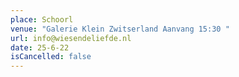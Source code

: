 ```yaml
---
place: Schoorl
venue: "Galerie Klein Zwitserland Aanvang 15:30 "
url: info@wiesendeliefde.nl
date: 25-6-22
isCancelled: false
---
```

